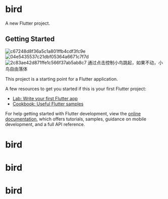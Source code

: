 # bird

A new Flutter project.

## Getting Started
![c67248d8f36a5c1a801ffb4cdf3fc9e](https://github.com/laizelin/bird/assets/89433387/55a00814-9626-494e-8aad-0cbdb0e454f7)
![04e5435537c21dbf05364a6671c7f7d](https://github.com/laizelin/bird/assets/89433387/766f6745-6e5d-4f29-8b5e-4c2c8ee196fc)
![2c83ae42d871ffe1c566f37ab5ab8c7](https://github.com/laizelin/bird/assets/89433387/b7a322b6-a6fc-4054-9918-ef2be28267d8)
通过点击控制小鸟跳起，如果不动，小鸟自由落体

This project is a starting point for a Flutter application.

A few resources to get you started if this is your first Flutter project:

- [Lab: Write your first Flutter app](https://docs.flutter.dev/get-started/codelab)
- [Cookbook: Useful Flutter samples](https://docs.flutter.dev/cookbook)

For help getting started with Flutter development, view the
[online documentation](https://docs.flutter.dev/), which offers tutorials,
samples, guidance on mobile development, and a full API reference.
# bird
# bird
# bird
